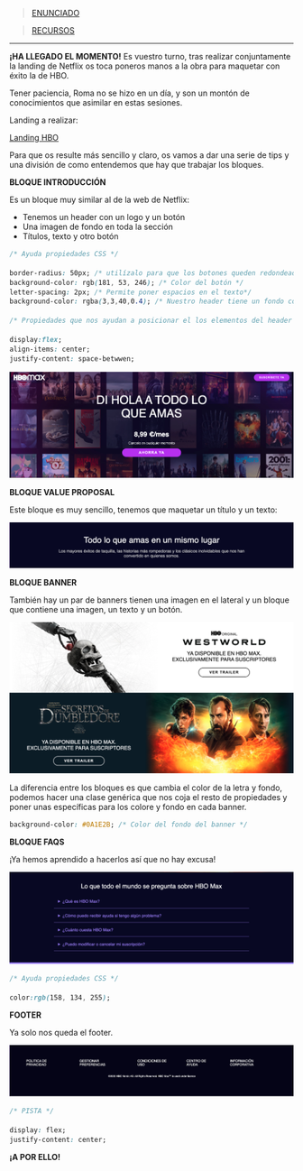 >[ENUNCIADO](S4-recursos/tarea-landing-hbo.pdf)

>[RECURSOS](S4-recursos/hbo-recursos.zip)

---

**¡HA LLEGADO EL MOMENTO!** Es vuestro turno, tras realizar conjuntamente la landing de Netflix os toca poneros manos a la obra para maquetar con éxito la de HBO.

Tener paciencia, Roma no se hizo en un día, y son un montón de conocimientos que asimilar en estas sesiones.

Landing a realizar:

[Landing HBO](S4-recursos/tarea-landing-hbo.pdf)

Para que os resulte más sencillo y claro, os vamos a dar una serie de tips y una división de como entendemos que hay que trabajar los bloques.

**BLOQUE INTRODUCCIÓN**

Es un bloque muy similar al de la web de Netflix:

- Tenemos un header con un logo y un botón
- Una imagen de fondo en toda la sección
- Títulos, texto y otro botón

```css
/* Ayuda propiedades CSS */

border-radius: 50px; /* utilízalo para que los botones queden redondeados */
background-color: rgb(181, 53, 246); /* Color del botón */
letter-spacing: 2px; /* Permite poner espacios en el texto*/
background-color: rgba(3,3,40,0.4); /* Nuestro header tiene un fondo con esta opacidad y color*/

/* Propiedades que nos ayudan a posicionar el los elementos del header */

display:flex;
align-items: center;
justify-content: space-betwwen;
```

![Bloque introducción](S4-recursos/img/hbo-header.png)

**BLOQUE VALUE PROPOSAL**

Este bloque es muy sencillo, tenemos que maquetar un título y un texto:

![Bloque value proposal](S4-recursos/img/hbo-banner.png)

**BLOQUE BANNER**

También hay un par de banners tienen una imagen en el lateral y un bloque que contiene una imagen, un texto y un botón.

![Bloque banner](S4-recursos/img/hbo-secciones.png)

La diferencia entre los bloques es que cambia el color de la letra y fondo, podemos hacer una clase genérica que nos coja el resto de propiedades y poner unas específicas para los colore y fondo en cada banner.

```css
background-color: #0A1E2B; /* Color del fondo del banner */
```

**BLOQUE FAQS**

¡Ya hemos aprendido a hacerlos así que no hay excusa! 

![Bloque faqs](S4-recursos/img/hbo-faqs.png)

```css
/* Ayuda propiedades CSS */

color:rgb(158, 134, 255);
```

**FOOTER**

Ya solo nos queda el footer. 

![Bloque footer](S4-recursos/img/hbo-footer.png)

```css
/* PISTA */

display: flex;
justify-content: center;
```

**¡A POR ELLO!** 

